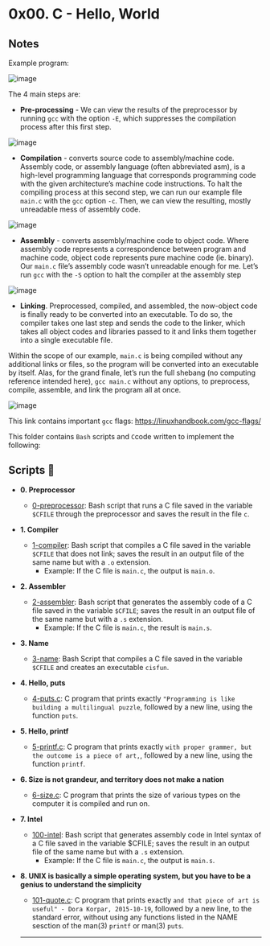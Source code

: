 # 0x00. C - Hello, World

## Notes

Example program:

![image](https://github.com/richie-omondi/alx-low_level_programming/assets/69873039/e40f7999-fe3d-410b-bc88-f75dd29d2e82)


The 4 main steps are:
 * **Pre-processing** - We can view the results of the preprocessor by running `gcc` with the option `-E`, which suppresses the compilation process after this first step.

![image](https://github.com/richie-omondi/alx-low_level_programming/assets/69873039/767c2746-405f-46e9-b910-d0ab1de93c4f)

 * **Compilation** - converts source code to assembly/machine code.  Assembly code, or assembly language (often abbreviated asm), is a high-level programming language that corresponds programming code with the given architecture’s machine code instructions. To halt the compiling process at this second step, we can run our example file `main.c` with the `gcc` option `-c`. Then, we can view the resulting, mostly unreadable mess of assembly code.

![image](https://github.com/richie-omondi/alx-low_level_programming/assets/69873039/afaacbb4-e7ac-4052-98d8-f886dbda0e79)

 * **Assembly** - converts assembly/machine code to object code.  Where assembly code represents a correspondence between program and machine code, object code represents pure machine code (ie. binary). Our `main.c` file’s assembly code wasn’t unreadable enough for me. Let’s run `gcc` with the `-S` option to halt the compiler at the assembly step

 ![image](https://github.com/richie-omondi/alx-low_level_programming/assets/69873039/b0217e3e-c9cb-4def-b2f3-94a5cacb9ba8)

 * **Linking**. Preprocessed, compiled, and assembled, the now-object code is finally ready to be converted into an executable. To do so, the compiler takes one last step and sends the code to the linker, which takes all object codes and libraries passed to it and links them together into a single executable file.

Within the scope of our example, `main.c` is being compiled without any additional links or files, so the program will be converted into an executable by itself. Alas, for the grand finale, let’s run the full shebang (no computing reference intended here), `gcc main.c` without any options, to preprocess, compile, assemble, and link the program all at once.

![image](https://github.com/richie-omondi/alx-low_level_programming/assets/69873039/256a4e01-a5d8-4ebd-9f75-34acd0b8b7b0)

 This link contains important `gcc` flags: https://linuxhandbook.com/gcc-flags/

This folder contains `Bash` scripts and `C`code written to implement the following:

## Scripts :page_with_curl:

* **0. Preprocessor**
  * [0-preprocessor](./0-preprocessor): Bash script that runs a C file saved in the
  variable `$CFILE` through the preprocessor and saves the result in the file `c`.

* **1. Compiler**
  * [1-compiler](./1-compiler): Bash script that compiles a C file saved in the
  variable `$CFILE` that does not link; saves the result in an output file of the
  same name but with a `.o` extension.
    * Example: If the C file is `main.c`, the output is `main.o`.

* **2. Assembler**
  * [2-assembler](./2-assembler): Bash script that generates the assembly code of a
  C file saved in the variable `$CFILE`; saves the result in an output file of the
  same name but with a `.s` extension.
    * Example: If the C file is `main.c`, the result is `main.s`.

* **3. Name**
  * [3-name](./3-name): Bash Script that compiles a C file saved in the variable
  `$CFILE` and creates an executable `cisfun`.

* **4. Hello, puts**
  * [4-puts.c](./4-puts.c): C program that prints exactly `"Programming is like building
  a multilingual puzzle`, followed by a new line, using the function `puts`.

* **5. Hello, printf**
  * [5-printf.c](./5-printf.c): C program that prints exactly `with proper grammer, but
  the outcome is a piece of art,`, followed by a new line, using the function `printf`.

* **6. Size is not grandeur, and territory does not make a nation**
  * [6-size.c](./6-size.c): C program that prints the size of various types on the computer
  it is compiled and run on.

* **7. Intel**
  * [100-intel](./100-intel): Bash script that generates assembly code in Intel syntax of a
  C file saved in the variable $CFILE; saves the result in an output file of the same name
  but with a `.s` extension.
    * Example: If the C file is `main.c`, the output is `main.s`.

* **8. UNIX is basically a simple operating system, but you have to be a genius to understand the simplicity**
  * [101-quote.c](./101-quote.c): C program that prints exactly `and that piece of art is
  useful" - Dora Korpar, 2015-10-19`, followed by a new line, to the standard error,
  without using any functions listed in the NAME sesction of the man(3) `printf` or man(3)
  `puts`.
  ***
